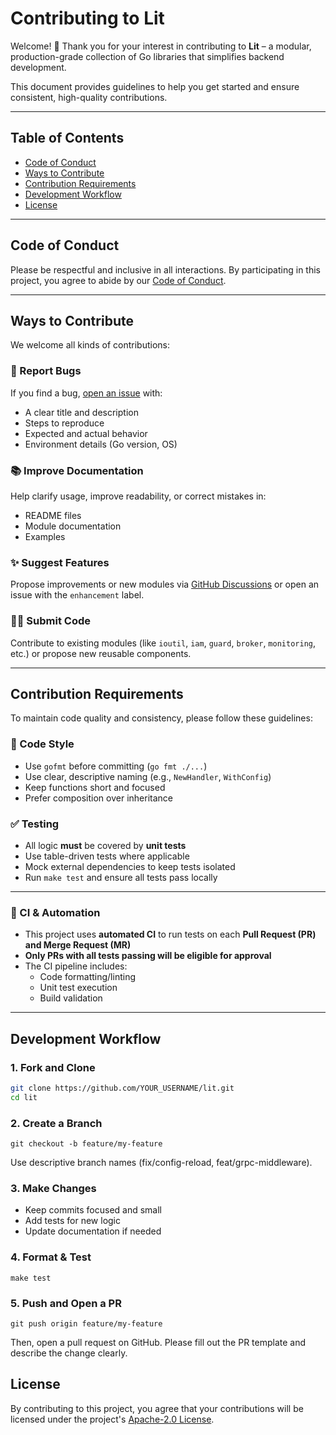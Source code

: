 # Contributing to Lit

Welcome! 🎉 Thank you for your interest in contributing to **Lit** – a modular, production-grade collection of Go libraries that simplifies backend development.

This document provides guidelines to help you get started and ensure consistent, high-quality contributions.

---

## Table of Contents

- [Code of Conduct](#code-of-conduct)
- [Ways to Contribute](#ways-to-contribute)
- [Contribution Requirements](#contribution-requirements)
- [Development Workflow](#development-workflow)
- [License](#license)

---

## Code of Conduct

Please be respectful and inclusive in all interactions. By participating in this project, you agree to abide by our [Code of Conduct](./CODE_OF_CONDUCT.md).

---

## Ways to Contribute

We welcome all kinds of contributions:

### 🐞 Report Bugs

If you find a bug, [open an issue](https://github.com/viebiz/lit/issues/new/choose) with:
- A clear title and description
- Steps to reproduce
- Expected and actual behavior
- Environment details (Go version, OS)

### 📚 Improve Documentation

Help clarify usage, improve readability, or correct mistakes in:
- README files
- Module documentation
- Examples

### ✨ Suggest Features

Propose improvements or new modules via [GitHub Discussions](https://github.com/viebiz/lit/discussions) or open an issue with the `enhancement` label.

### 🧑‍💻 Submit Code

Contribute to existing modules (like `ioutil`, `iam`, `guard`, `broker`, `monitoring`, etc.) or propose new reusable components.

---

## Contribution Requirements

To maintain code quality and consistency, please follow these guidelines:

### 🧹 Code Style

- Use `gofmt` before committing (`go fmt ./...`)
- Use clear, descriptive naming (e.g., `NewHandler`, `WithConfig`)
- Keep functions short and focused
- Prefer composition over inheritance

### ✅ Testing

- All logic **must** be covered by **unit tests**
- Use table-driven tests where applicable
- Mock external dependencies to keep tests isolated
- Run `make test` and ensure all tests pass locally

---

### 🤖 CI & Automation

- This project uses **automated CI** to run tests on each **Pull Request (PR) and Merge Request (MR)**
- **Only PRs with all tests passing will be eligible for approval**
- The CI pipeline includes:
    - Code formatting/linting
    - Unit test execution
    - Build validation

---

## Development Workflow

### 1. Fork and Clone

```bash
git clone https://github.com/YOUR_USERNAME/lit.git
cd lit
```
### 2. Create a Branch

```
git checkout -b feature/my-feature
```

Use descriptive branch names (fix/config-reload, feat/grpc-middleware).

### 3. Make Changes

- Keep commits focused and small
- Add tests for new logic
- Update documentation if needed

### 4. Format & Test

```
make test
```

### 5. Push and Open a PR

```
git push origin feature/my-feature
```

Then, open a pull request on GitHub. Please fill out the PR template and describe the change clearly.

## License

By contributing to this project, you agree that your contributions will be licensed under the project's [Apache-2.0 License](./LICENSE).

